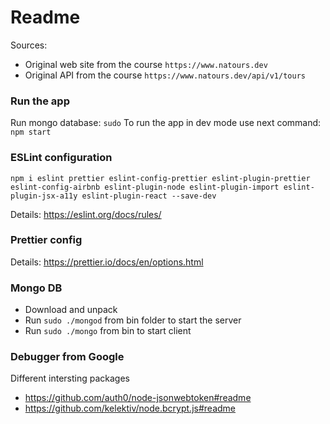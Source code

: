# Readme

Sources:

- Original web site from the course `https://www.natours.dev`
- Original API from the course `https://www.natours.dev/api/v1/tours`

### Run the app

Run mongo database: `sudo`
To run the app in dev mode use next command: `npm start`

### ESLint configuration

`npm i eslint prettier eslint-config-prettier eslint-plugin-prettier eslint-config-airbnb eslint-plugin-node eslint-plugin-import eslint-plugin-jsx-a11y eslint-plugin-react --save-dev`

Details: https://eslint.org/docs/rules/

### Prettier config

Details: https://prettier.io/docs/en/options.html

### Mongo DB

- Download and unpack
- Run `sudo ./mongod` from bin folder to start the server
- Run `sudo ./mongo` from bin to start client

### Debugger from Google

Different intersting packages

- https://github.com/auth0/node-jsonwebtoken#readme
- https://github.com/kelektiv/node.bcrypt.js#readme

